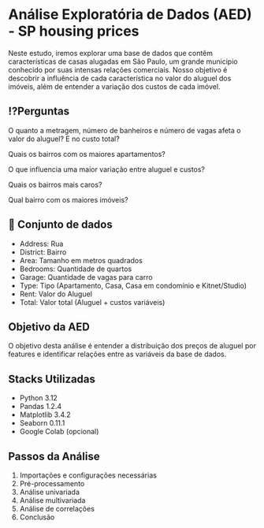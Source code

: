 
# Análise Exploratória de Dados (AED) - SP housing prices

Neste estudo, iremos explorar uma base de dados que contêm características de casas alugadas em São Paulo, um grande municipio conhecido por suas intensas relações comerciais. Nosso objetivo é descobrir a influência de cada característica no valor do aluguel dos imóveis, além de entender a variação dos custos de cada imóvel.

## ⁉️Perguntas

O quanto a metragem, número de banheiros e número de vagas afeta o valor do aluguel? E no custo total?

Quais os bairros com os maiores apartamentos?

O que influencia uma maior variação entre aluguel e custos?

Quais os bairros mais caros?

Qual bairro com os maiores imóveis?


## 🎲 Conjunto de dados
* Address: Rua 
* District: Bairro
* Area: Tamanho em metros quadrados
* Bedrooms: Quantidade de quartos
* Garage: Quantidade de vagas para carro
* Type: Tipo (Apartamento, Casa, Casa em condomínio e Kitnet/Studio)
* Rent: Valor do Aluguel
* Total: Valor total (Aluguel + custos variáveis)

## Objetivo da AED

O objetivo desta análise é entender a distribuição dos preços de aluguel por features e identificar relações entre as variáveis da base de dados.
## Stacks Utilizadas

- Python 3.12
- Pandas 1.2.4
- Matplotlib 3.4.2
- Seaborn 0.11.1
- Google Colab (opcional)


## Passos da Análise
1. Importações e configurações necessárias
2. Pré-processamento
3. Análise univariada
4. Análise multivariada
5. Análise de correlações
6. Conclusão
